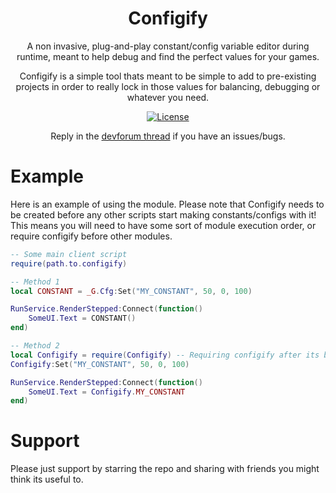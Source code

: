 <div align="center">

# Configify

A non invasive, plug-and-play constant/config variable editor during runtime, meant to help debug and find the perfect values for your games.

Configify is a simple tool thats meant to be simple to add to pre-existing projects in order to really lock in those values for balancing, debugging or whatever you need.

[![License](https://img.shields.io/github/license/virtualbutfake/vfx-editor?style=flat)](https://github.com/Tony1-Dev/Configify/blob/main/LICENSE)

Reply in the [devforum thread](https://devforum.roblox.com/t/configify-a-runtime-constantconfig-editor/3186154) if you have an issues/bugs.

</div>

# Example

Here is an example of using the module.
Please note that Configify needs to be created before any other scripts start making constants/configs with it!
This means you will need to have some sort of module execution order, or require configify before other modules.

```lua
-- Some main client script 
require(path.to.configify)

-- Method 1
local CONSTANT = _G.Cfg:Set("MY_CONSTANT", 50, 0, 100)

RunService.RenderStepped:Connect(function()
    SomeUI.Text = CONSTANT()
end)

-- Method 2
local Configify = require(Configify) -- Requiring configify after its been initialized will just return you the object
Configify:Set("MY_CONSTANT", 50, 0, 100)

RunService.RenderStepped:Connect(function()
    SomeUI.Text = Configify.MY_CONSTANT
end)
```

# Support

Please just support by starring the repo and sharing with friends you might think its useful to.
